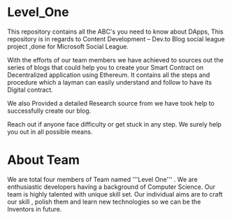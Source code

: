 # Level_One
This repository contains all the ABC's you need to know about DApps, This  repository is in regards to Content Development – Dev.to Blog social league  project ,done for Microsoft Social League. 

With the efforts of our team members we have achieved to sources out the series of blogs that could help you to create your Smart Contract on Decentralized application using Ethereum. It contains all the steps and procedure which a layman can easily understand and follow to have its Digital contract. 

We also Provided a detailed Research source from we have took help to successfully create our blog. 


Reach out if anyone face difficulty or get stuck in any step. We surely help you out in all possible means.

<h1> About Team </h1>

We are total four members of Team named '''Level One''' . We are enthusiastic developers having a background of Computer Science. Our team is highly talented with unique skill set. Our individual aims are to craft our skill , polish them and learn new technologies so we can be the Inventors in future.     
